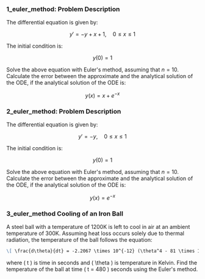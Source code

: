 ### 1_euler_method: Problem Description

The differential equation is given by:

$$
y' = -y + x + 1, \quad 0 \leq x \leq 1
$$

The initial condition is:

$$
y(0) = 1
$$

Solve the above equation with Euler's method, assuming that $n = 10$. Calculate the error between the approximate and the analytical solution of the ODE, if the analytical solution of the ODE is:

$$
y(x) = x + e^{-x}
$$

### 2_euler_method: Problem Description

The differential equation is given by:

$$
y' = -y, \quad 0 \leq x \leq 1
$$

The initial condition is:

$$
y(0) = 1
$$

Solve the above equation with Euler's method, assuming that $n = 10$. Calculate the error between the approximate and the analytical solution of the ODE, if the analytical solution of the ODE is:

$$
y(x) = e^{-x}
$$

### 3_euler_method Cooling of an Iron Ball

A steel ball with a temperature of 1200K is left to cool in air at an ambient temperature of 300K. Assuming heat loss occurs solely due to thermal radiation, the temperature of the ball follows the equation:

```markdown
\[ \frac{d\theta}{dt} = -2.2067 \times 10^{-12} (\theta^4 - 81 \times 10^8) \]
```

where \( t \) is time in seconds and \( \theta \) is temperature in Kelvin. Find the temperature of the ball at time \( t = 480 \) seconds using the Euler's method.
